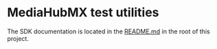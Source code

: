 # MediaHubMX test utilities

The SDK documentation is located in the [README.md](https://github.com/MediaHubMX/mediahubmx-js#readme) in the root of this project.
